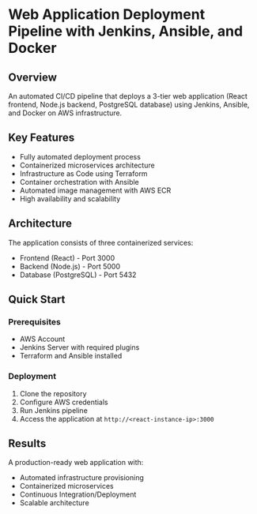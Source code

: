 # Web Application Deployment Pipeline with Jenkins, Ansible, and Docker

## Overview
An automated CI/CD pipeline that deploys a 3-tier web application (React frontend, Node.js backend, PostgreSQL database) using Jenkins, Ansible, and Docker on AWS infrastructure.

## Key Features
- Fully automated deployment process
- Containerized microservices architecture  
- Infrastructure as Code using Terraform
- Container orchestration with Ansible
- Automated image management with AWS ECR
- High availability and scalability


## Architecture

The application consists of three containerized services:
- Frontend (React) - Port 3000
- Backend (Node.js) - Port 5000  
- Database (PostgreSQL) - Port 5432

## Quick Start

### Prerequisites
- AWS Account
- Jenkins Server with required plugins
- Terraform and Ansible installed

### Deployment
1. Clone the repository
2. Configure AWS credentials
3. Run Jenkins pipeline 
4. Access the application at `http://<react-instance-ip>:3000`

## Results
A production-ready web application with:
- Automated infrastructure provisioning
- Containerized microservices
- Continuous Integration/Deployment
- Scalable architecture